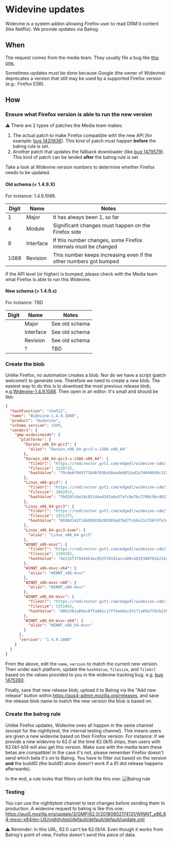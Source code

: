# Widevine updates

Widevine is a system addon allowing Firefox user to read DRM'd content (like Netflix). We provide updates via Balrog.

## When

The request comes from the media team. They usually file a bug like [this one.](https://bugzilla.mozilla.org/show_bug.cgi?id=1475260)

Sometimes updates must be done because Google (the owner of Widevine) deprecates a version that still may be used by a supported Firefox version (e.g.: Firefox ESR).

## How

### Ensure what Firefox version is able to run the new version

:warning: There are 2 types of patches the Media team makes:

1. The actual patch to make Firefox compatible with the new API (for example: [bug 1420836](https://bugzilla.mozilla.org/show_bug.cgi?id=1420836)). This kind of patch must happen **before** the balrog rule is set.
1. Another patch that updates the fallback downloader (like [bug 1479579](https://bugzilla.mozilla.org/show_bug.cgi?id=1479579)). This kind of patch can be landed **after** the balrog rule is set

Take a look at Widevine version numbers to determine whether Firefox needs to be updated.


#### Old schema (< 1.4.9.X)

For instance: 1.4.9.1088.

| Digit | Name         | Notes                                                             |
|-------|--------------|-------------------------------------------------------------------|
| 1     | Major        | It has always been 1, so far                                      |
| 4     | Module       | Significant changes must happen on the Firefox side               |
| 9     | Interface    | If this number changes, some Firefox internals must be changed    |
| 1088  | Revision     | This number keeps increasing even if the other numbers got bumped |

If the API level (or higher) is bumped, please check with the Media team what Firefox is able to run this Widevine.

#### New schema (> 1.4.9.x)

For instance: TBD

| Digit | Name         | Notes                                                             |
|-------|--------------|-------------------------------------------------------------------|
|       | Major        | See old schema                                                    |
|       | Interface    | See old schema                                                    |
|       | Revision     | See old schema                                                    |
|       | ?            | TBD                                                               |


### Create the blob

Unlike Firefox, no automation creates a blob. Nor do we have a script (patch welcome!) to generate one. Therefore we need to create a new blob. The easiest way to do this is to download the most previous release blob, e.g.[Widevine-1.4.9.1088](https://aus4-admin.mozilla.org/releases#Widevine-1.4.9.1088). Then open in an editor. It's small and should be like:

```json
{
  "hashFunction": "sha512",
  "name": "Widevine-1.4.9.1088",
  "product": "Widevine",
  "schema_version": 1000,
  "vendors": {
    "gmp-widevinecdm": {
      "platforms": {
        "Darwin_x86_64-gcc3": {
          "alias": "Darwin_x86_64-gcc3-u-i386-x86_64"
        },
        "Darwin_x86_64-gcc3-u-i386-x86_64": {
          "fileUrl": "https://redirector.gvt1.com/edgedl/widevine-cdm/1.4.9.1088-mac-x64.zip",
          "filesize": 3220735,
          "hashValue": "79cde6f9457f1b46f03ba5baade0852ad2a7d640930c3229a750deb37b5061a9e75e8d6410a138bbdd7c871f8310476ad4a6f295cd05235ea9f392de339ff83c"
        },
        "Linux_x86-gcc3": {
          "fileUrl": "https://redirector.gvt1.com/edgedl/widevine-cdm/1.4.9.1088-linux-ia32.zip",
          "filesize": 3062013,
          "hashValue": "fb0207c6e24c05144ed345a6e37afc8e7bc2700c9bc4b536fa23503f08f2d258e10c4f1ef40f6ed0d6d8eaf495dbdcc924e71314cc1858f81fe6208cd210e8b5"
        },
        "Linux_x86_64-gcc3": {
          "fileUrl": "https://redirector.gvt1.com/edgedl/widevine-cdm/1.4.9.1088-linux-x64.zip",
          "filesize": 2921375,
          "hashValue": "8038d142f14b8992db282003ed7bd7fcb6a11c556fdfe34d410d017c3d8d792c24f38a24f6f65fea1a979a4c697f50cca826d8a28ae4fa9740512c3291d52aaf"
        },
        "Linux_x86_64-gcc3-asan": {
          "alias": "Linux_x86_64-gcc3"
        },
        "WINNT_x86-msvc": {
          "fileUrl": "https://redirector.gvt1.com/edgedl/widevine-cdm/1.4.9.1088-win-ia32.zip",
          "filesize": 3389392,
          "hashValue": "8e115f3f941663ac052570191acca09cb025388f82b232df5770aeb1781a611f002226de244ddd1b75553bbb5154068dca8913465b2c27ea28a1b4cae8359682"
        },
        "WINNT_x86-msvc-x64": {
          "alias": "WINNT_x86-msvc"
        },
        "WINNT_x86-msvc-x86": {
          "alias": "WINNT_x86-msvc"
        },
        "WINNT_x86_64-msvc": {
          "fileUrl": "https://redirector.gvt1.com/edgedl/widevine-cdm/1.4.9.1088-win-x64.zip",
          "filesize": 3351002,
          "hashValue": "48b25b1a89ac07fa041c17ff4ae6ac43171a69a7fdcb226c09150b8ecc824dc3a7fa2f2a9f607c35fb5e1e234cfc0bd717a9a48883fc8084ac0743f2e695bbf8"
        },
        "WINNT_x86_64-msvc-x64": {
          "alias": "WINNT_x86_64-msvc"
        }
      },
      "version": "1.4.9.1088"
    }
  }
}
```

From the above, edit the `name`, `version` to match the current new version. Then under each platform, update the `hashValue`, `filesize`, and `fileUrl` based on the values provided to you in the widevine tracking bug. e.g. [bug 1475260](https://bugzilla.mozilla.org/show_bug.cgi?id=1475260#c0).

Finally, save that new release blob, upload it to Balrog via the "Add new release" button within https://aus4-admin.mozilla.org/releases, and save the release blob name to match the new version the blob is based on.

### Create the balrog rule

Unlike Firefox updates, Widevine ones all happen in the same channel (except for the nightlytest, the internal testing channel). This means users are given a new widevine based on their Firefox version. For instance: if we provide a new widevine to 62.0 at the time 62.0b15 ships, then users with 62.0b1-b14 will also get this version. Make sure with the media team these betas are compatible! In the case it's not, please remember Firefox doesn't send which beta it's on to Balrog. You have to filter out based on the version **and** the buildID (the buildID alone doesn't work if a 61 dot release happens afterwards).

In the end, a rule looks that filters on both like this one: ![Balrog rule](/docs/misc-operations/widevine-balrog-rule.png?raw=true)

### Testing

You can use the nightlytest channel to test changes before sending them to production. A widevine request to balrog is like this one: https://aus5.mozilla.org/update/3/GMP/62.0/20180802174131/WINNT_x86_64-msvc-x64/en-US/nightlytest/default/default/default/update.xml

:warning: Reminder: In this URL, 62.0 can't be 62.0b14. Even though it works from Balrog's point of view, Firefox doesn't send this piece of data.
